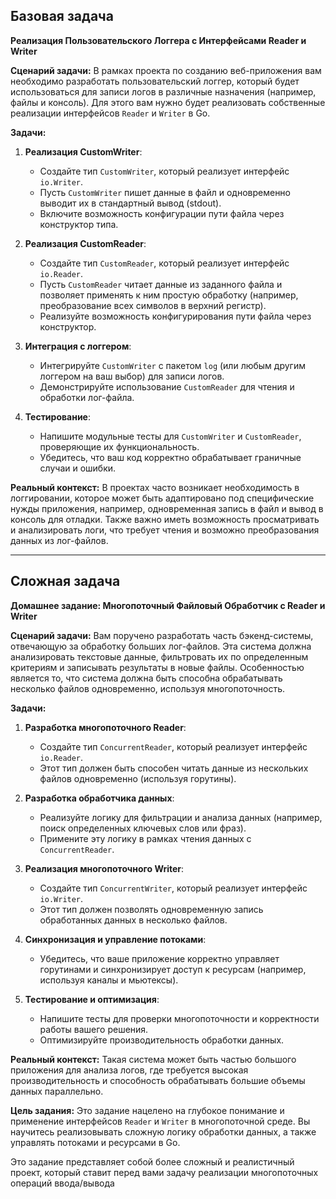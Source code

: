 
## Базовая задача 

**Реализация Пользовательского Логгера с Интерфейсами Reader и Writer**

**Сценарий задачи:**
В рамках проекта по созданию веб-приложения вам необходимо разработать пользовательский логгер, который будет использоваться для записи логов в различные назначения (например, файлы и консоль). Для этого вам нужно будет реализовать собственные реализации интерфейсов `Reader` и `Writer` в Go.

**Задачи:**

1. **Реализация CustomWriter**:
   - Создайте тип `CustomWriter`, который реализует интерфейс `io.Writer`.
   - Пусть `CustomWriter` пишет данные в файл и одновременно выводит их в стандартный вывод (stdout).
   - Включите возможность конфигурации пути файла через конструктор типа.

2. **Реализация CustomReader**:
   - Создайте тип `CustomReader`, который реализует интерфейс `io.Reader`.
   - Пусть `CustomReader` читает данные из заданного файла и позволяет применять к ним простую обработку (например, преобразование всех символов в верхний регистр).
   - Реализуйте возможность конфигурирования пути файла через конструктор.

3. **Интеграция с логгером**:
   - Интегрируйте `CustomWriter` с пакетом `log` (или любым другим логгером на ваш выбор) для записи логов.
   - Демонстрируйте использование `CustomReader` для чтения и обработки лог-файла.

4. **Тестирование**:
   - Напишите модульные тесты для `CustomWriter` и `CustomReader`, проверяющие их функциональность.
   - Убедитесь, что ваш код корректно обрабатывает граничные случаи и ошибки.

**Реальный контекст:**
В проектах часто возникает необходимость в логгировании, которое может быть адаптировано под специфические нужды приложения, например, одновременная запись в файл и вывод в консоль для отладки. Также важно иметь возможность просматривать и анализировать логи, что требует чтения и возможно преобразования данных из лог-файлов.


---

## Сложная задача

**Домашнее задание: Многопоточный Файловый Обработчик с Reader и Writer**

**Сценарий задачи:**
Вам поручено разработать часть бэкенд-системы, отвечающую за обработку больших лог-файлов. Эта система должна анализировать текстовые данные, фильтровать их по определенным критериям и записывать результаты в новые файлы. Особенностью является то, что система должна быть способна обрабатывать несколько файлов одновременно, используя многопоточность.

**Задачи:**

1. **Разработка многопоточного Reader**:
   - Создайте тип `ConcurrentReader`, который реализует интерфейс `io.Reader`.
   - Этот тип должен быть способен читать данные из нескольких файлов одновременно (используя горутины).

2. **Разработка обработчика данных**:
   - Реализуйте логику для фильтрации и анализа данных (например, поиск определенных ключевых слов или фраз).
   - Примените эту логику в рамках чтения данных с `ConcurrentReader`.

3. **Реализация многопоточного Writer**:
   - Создайте тип `ConcurrentWriter`, который реализует интерфейс `io.Writer`.
   - Этот тип должен позволять одновременную запись обработанных данных в несколько файлов.

4. **Синхронизация и управление потоками**:
   - Убедитесь, что ваше приложение корректно управляет горутинами и синхронизирует доступ к ресурсам (например, используя каналы и мьютексы).

5. **Тестирование и оптимизация**:
   - Напишите тесты для проверки многопоточности и корректности работы вашего решения.
   - Оптимизируйте производительность обработки данных.

**Реальный контекст:**
Такая система может быть частью большого приложения для анализа логов, где требуется высокая производительность и способность обрабатывать большие объемы данных параллельно.

**Цель задания:**
Это задание нацелено на глубокое понимание и применение интерфейсов `Reader` и `Writer` в многопоточной среде. Вы научитесь реализовывать сложную логику обработки данных, а также управлять потоками и ресурсами в Go.


Это задание представляет собой более сложный и реалистичный проект, который ставит перед вами задачу реализации многопоточных операций ввода/вывода